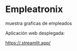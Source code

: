 # Empleatronix

muestra graficas de empleados

Aplicación web desplegada:

<https://.streamlit.app/>
